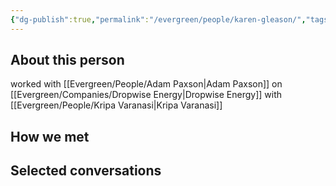 ```yaml
---
{"dg-publish":true,"permalink":"/evergreen/people/karen-gleason/","tags":["people"]}
---
```


## About this person
worked with [[Evergreen/People/Adam Paxson\|Adam Paxson]] on [[Evergreen/Companies/Dropwise Energy\|Dropwise Energy]]
with [[Evergreen/People/Kripa Varanasi\|Kripa Varanasi]]

## How we met


## Selected conversations
